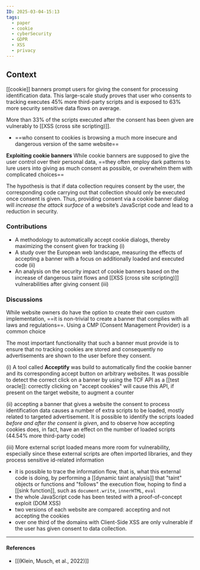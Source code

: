 ```yaml
---
ID: 2025-03-04-15:13
tags:
  - paper
  - cookie
  - cyberSecurity
  - GDPR
  - XSS
  - privacy
---
```

## Context

[[cookie]] banners prompt users for giving the consent for processing identification data. This large-scale study proves that user who consents to tracking executes 45% more third-party scripts and is exposed to 63% more security sensitive data flows on average.

More than 33% of the scripts executed after the consent has been given are vulnerably to [[XSS (cross site scripting)]].
- ==who consent to cookies is browsing a much more insecure and dangerous version of the same website==

**Exploiting cookie banners**
While cookie banners are supposed to give the user control over their personal data, ==they often employ dark patterns to lure users into giving as much consent as possible, or overwhelm them with complicated choices==

The hypothesis is that if data collection requires consent by the user, the corresponding code carrying out that collection should only be executed once consent is given. Thus, providing consent via a cookie banner dialog will *increase the attack surface* of a website’s JavaScript code and lead to a reduction in security.

### Contributions

- A methodology to automatically accept cookie dialogs, thereby maximizing the consent given for tracking (i)
- A study over the European web landscape, measuring the effects of accepting a banner with a focus on additionally loaded and executed code (ii)
- An analysis on the security impact of cookie banners based on the increase of dangerous taint flows and [[XSS (cross site scripting)]] vulnerabilities after giving consent (iii)

### Discussions

While website owners do have the option to create their own  custom implementation, ==it is non-trivial to create a banner that complies with all laws and regulations==. Using a CMP (Consent Management Provider) is a common choice

The most important functionality that such a banner must provide is to ensure that no tracking cookies are stored and consequently no advertisements are shown to the user before they consent.

(i) A tool called **Acceptify** was build to automatically find the cookie banner and its corresponding accept button on arbitrary websites. It was possible to detect the correct click on a banner by using the TCF API as a [[test oracle]]: correctly clicking on "accept cookies" will cause this API, if present on the target website, to augment a counter

(ii) accepting a banner that gives a website the consent to process identification data causes a number of extra scripts to be loaded, mostly related to targeted advertisement. It is possible to identify the scripts loaded *before and after the consent is given*, and to observe how accepting cookies does, in fact, have an effect on the number of loaded scripts (44.54% more third-party code)

(iii) More external script loaded means more room for vulnerability, especially since these external scripts are often imported libraries, and they process sensitive id-related information
- it is possible to trace the information flow, that is, what this external code is doing, by performing a [[dynamic taint analysis]] that "taint" objects or functions and "follows" the execution flow, hoping to find a [[sink function]], such as `document.write`, `innerHTML`, `eval`
- the whole JavaScript code has been tested with a proof-of-concept exploit (DOM XSS) 
- two versions of each website are compared: accepting and not accepting the cookies
- over one third of the domains with Client-Side XSS are only vulnerable if the user has given consent to data collection.

---
#### References
- [[(Klein, Musch, et al., 2022)]]